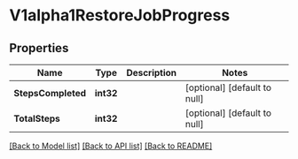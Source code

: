# V1alpha1RestoreJobProgress

## Properties
Name | Type | Description | Notes
------------ | ------------- | ------------- | -------------
**StepsCompleted** | **int32** |  | [optional] [default to null]
**TotalSteps** | **int32** |  | [optional] [default to null]

[[Back to Model list]](../README.md#documentation-for-models) [[Back to API list]](../README.md#documentation-for-api-endpoints) [[Back to README]](../README.md)


